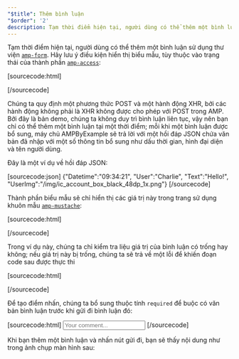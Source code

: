 ```yaml
---
"$title": Thêm bình luận
"$order": '2'
description: Tạm thời điểm hiện tại, người dùng có thể thêm một bình luận sử dụng thư viện amp-form. Hãy lưu ý điều kiện hiển thị biểu mẫu, tùy thuộc vào trạng thái của thành phần amp-access...
---
```


<amp-img src="/static/img/comment.png" alt="Add comment" height="325" width="300"></amp-img>

Tạm thời điểm hiện tại, người dùng có thể thêm một bình luận sử dụng thư viện [`amp-form`](../../../../documentation/components/reference/amp-form.md). Hãy lưu ý điều kiện hiển thị biểu mẫu, tùy thuộc vào trạng thái của thành phần [`amp-access`](../../../../documentation/components/reference/amp-access.md):

[sourcecode:html]
<form amp-access="loggedIn" amp-access-hide method="post" action-xhr="<%host%>/samples_templates/comment_section/submit-comment-xhr" target="_top">
[/sourcecode]

Chúng ta quy định một phương thức POST và một hành động XHR, bởi các hành động không phải là XHR không được cho phép với POST trong AMP. Bởi đây là bản demo, chúng ta không duy trì bình luận liên tục, vậy nên bạn chỉ có thể thêm một bình luận tại một thời điểm; mỗi khi một bình luận được bổ sung, máy chủ AMPByExample sẽ trả lời với một hồi đáp JSON chứa văn bản đã nhập với một số thông tin bổ sung như dấu thời gian, hình đại diện và tên người dùng.

Đây là một ví dụ về hồi đáp JSON:

[sourcecode:json] {"Datetime":"09:34:21", "User":"Charlie", "Text":"Hello!", "UserImg":"/img/ic_account_box_black_48dp_1x.png"} [/sourcecode]

Thành phần biểu mẫu sẽ chỉ hiển thị các giá trị này trong trang sử dụng khuôn mẫu [`amp-mustache`](../../../../documentation/components/reference/amp-mustache.md):

[sourcecode:html]
<div submit-success>
  <template type="amp-mustache">
    <div class="comment-user">
      <amp-img width="44" class="user-avatar" height="44" alt="user" src="{{UserImg}}"></amp-img>
      <div class="card comment">
        <p><span class="user">{% raw %}{{User}}{% endraw %}</span><span class="date">{% raw %}{{Datetime}}{% endraw %}</span></p>
        <p>{% raw %}{{Text}}{% endraw %}</p>
      </div>
    </div>
  </template>
</div>
[/sourcecode]

Trong ví dụ này, chúng ta chỉ kiểm tra liệu giá trị của bình luận có trống hay không; nếu giá trị này bị trống, chúng ta sẽ trả về một lỗi để khiến đoạn code sau được thực thi

[sourcecode:html]
<div submit-error>
  <template type="amp-mustache">
    Error! Looks like something went wrong with your comment, please try to submit it again.
  </template>
</div>
[/sourcecode]

Để tạo điểm nhấn, chúng ta bổ sung thuộc tính `required` để buộc có văn bản bình luận trước khi gửi đi bình luận đó:

<amp-img src="/static/img/enforce-comment.png" alt="Enforce comment" height="325" width="300"></amp-img>

[sourcecode:html]
<input type="text" class="data-input" name="text" placeholder="Your comment..." required>
[/sourcecode]

Khi bạn thêm một bình luận và nhấn nút gửi đi, bạn sẽ thấy nội dung như trong ảnh chụp màn hình sau:

<amp-img src="/static/img/logout-button.png" alt="Comment added" height="352" width="300"></amp-img>
